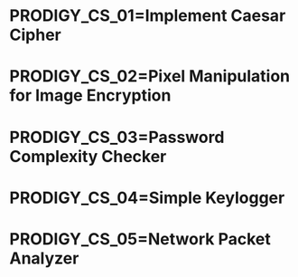 # PRODIGY_CS_01=Implement Caesar Cipher
# PRODIGY_CS_02=Pixel Manipulation for Image Encryption
# PRODIGY_CS_03=Password Complexity Checker
# PRODIGY_CS_04=Simple Keylogger
# PRODIGY_CS_05=Network Packet Analyzer
